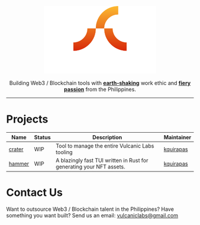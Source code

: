 <center>
<img width="300" src="https://raw.githubusercontent.com/Vulcanic-Labs/.github/d013c51113439ed4e812e7db72642a062afccc4e/img/logo_vertical.svg" alt="Vulcanic Labs Banner">
<p>Building Web3 / Blockchain tools with <strong><u>earth-shaking</u></strong> work ethic and <strong><u>fiery passion</u></strong> from the Philippines.</p>
</center>

<hr />

# Projects

<center>
	<table>
		<thead>
			<th>Name</th>
			<th>Status</th>
			<th>Description</th>
			<th>Maintainer</th>
		</thead>
		<tr>
			<td><a href="https://github.com/Vulcanic-Labs/crater">crater</a></td>
			<td>WIP</td>
			<td align="left">Tool to manage the entire Vulcanic Labs tooling</td>
			<td><a href="https://github.com/kquirapas">kquirapas</a></td>
		</tr>
		<tr>
			<td><a href="https://github.com/Vulcanic-Labs/hammer">hammer</a></td>
			<td>WIP</td>
			<td align="left">A blazingly fast TUI written in Rust for generating your NFT assets.</td>
			<td><a href="https://github.com/kquirapas">kquirapas</a></td>
		</tr>
	</table>
</center>

# Contact Us
Want to outsource Web3 / Blockchain talent in the Philippines? Have something you want built? Send us an email: vulcaniclabs@gmail.com
